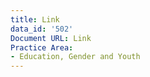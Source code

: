```yaml
---
title: Link
data_id: '502'
Document URL: Link
Practice Area:
- Education, Gender and Youth
---
```


